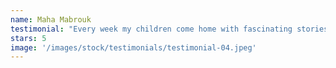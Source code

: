 ```yaml
---
name: Maha Mabrouk
testimonial: "Every week my children come home with fascinating stories and new knowledge, eager to discuss and share. This program doesn't just teach children; it inspires them. Their progress in English and maths, and their appreciation for our heritage, has exceeded all my expectations."
stars: 5
image: '/images/stock/testimonials/testimonial-04.jpeg'
---
```

